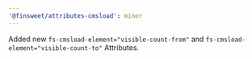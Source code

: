 ```yaml
---
'@finsweet/attributes-cmsload': minor
---
```


Added new `fs-cmsload-element="visible-count-from"` and `fs-cmsload-element="visible-count-to"` Attributes.

